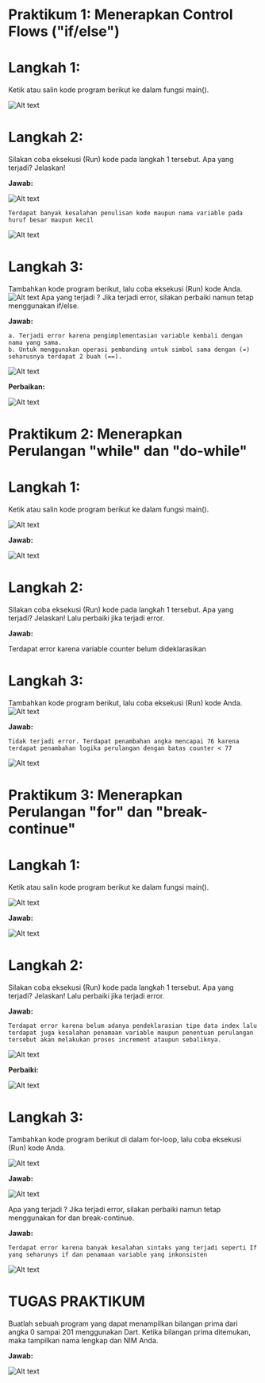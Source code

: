 # Praktikum 1: Menerapkan Control Flows ("if/else")

# Langkah 1:

Ketik atau salin kode program berikut ke dalam fungsi main().

![Alt text](image.png)

# Langkah 2:

Silakan coba eksekusi (Run) kode pada langkah 1 tersebut. Apa yang terjadi? Jelaskan!

<b>Jawab:</b>

![Alt text](image-4.png)

    Terdapat banyak kesalahan penulisan kode maupun nama variable pada huruf besar maupun kecil

![Alt text](image-5.png)

# Langkah 3:

Tambahkan kode program berikut, lalu coba eksekusi (Run) kode Anda.
![Alt text](image-6.png)
Apa yang terjadi ? Jika terjadi error, silakan perbaiki namun tetap menggunakan if/else.

<b>Jawab:</b>

    a. Terjadi error karena pengimplementasian variable kembali dengan nama yang sama.
    b. Untuk menggunakan operasi pembanding untuk simbol sama dengan (=) seharusnya terdapat 2 buah (==).

![Alt text](image-8.png)

<b>Perbaikan:</b>

![Alt text](image-7.png)

# Praktikum 2: Menerapkan Perulangan "while" dan "do-while"

# Langkah 1:

Ketik atau salin kode program berikut ke dalam fungsi main().

![Alt text](image-1.png)

<b>Jawab:</b>

![Alt text](image-2.png)

# Langkah 2:

Silakan coba eksekusi (Run) kode pada langkah 1 tersebut. Apa yang terjadi? Jelaskan! Lalu perbaiki jika terjadi error.

<b>Jawab:</b>

Terdapat error karena variable counter belum dideklarasikan

# Langkah 3:

Tambahkan kode program berikut, lalu coba eksekusi (Run) kode Anda.
![Alt text](image-3.png)

<b>Jawab:</b>

    Tidak terjadi error. Terdapat penambahan angka mencapai 76 karena terdapat penambahan logika perulangan dengan batas counter < 77

![Alt text](image-9.png)

# Praktikum 3: Menerapkan Perulangan "for" dan "break-continue"

# Langkah 1:

Ketik atau salin kode program berikut ke dalam fungsi main().

![Alt text](image-10.png)

<b>Jawab:</b>

![Alt text](image-13.png)

# Langkah 2:

Silakan coba eksekusi (Run) kode pada langkah 1 tersebut. Apa yang terjadi? Jelaskan! Lalu perbaiki jika terjadi error.

<b>Jawab:</b>

    Terdapat error karena belum adanya pendeklarasian tipe data index lalu terdapat juga kesalahan penamaan variable maupun penentuan perulangan tersebut akan melakukan proses increment ataupun sebaliknya.

![Alt text](image-12.png)

<b> Perbaiki:</b>

![Alt text](image-14.png)

# Langkah 3:

Tambahkan kode program berikut di dalam for-loop, lalu coba eksekusi (Run) kode Anda.

![Alt text](image-11.png)

<b>Jawab:</b>

![Alt text](image-15.png)

Apa yang terjadi ? Jika terjadi error, silakan perbaiki namun tetap menggunakan for dan break-continue.

<b>Jawab:</b>

    Terdapat error karena banyak kesalahan sintaks yang terjadi seperti If yang seharunys if dan penamaan variable yang inkonsisten

![Alt text](image-16.png)

# TUGAS PRAKTIKUM

Buatlah sebuah program yang dapat menampilkan bilangan prima dari angka 0 sampai 201 menggunakan Dart. Ketika bilangan prima ditemukan, maka tampilkan nama lengkap dan NIM Anda.

<b>Jawab:</b>

![Alt text](image-17.png)
